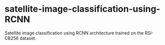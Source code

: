 # satellite-image-classification-using-RCNN
Satellite image classification using RCNN architecture trained on the RSI-CB256 dataset.
